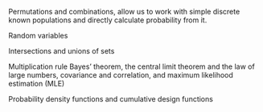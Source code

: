 Permutations and combinations, allow us to work with simple discrete known populations and directly calculate probability from it.

Random variables

Intersections and unions of sets

Multiplication rule
Bayes’ theorem, the central limit theorem and the law of large numbers, covariance and correlation, and maximum likelihood estimation (MLE)

Probability density functions and cumulative design functions

